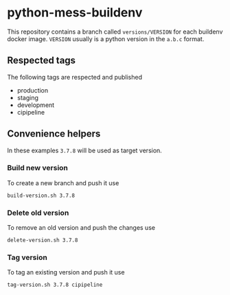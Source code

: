 # python-mess-buildenv

This repository contains a branch called `versions/VERSION` for each buildenv docker image.
`VERSION` usually is a python version in the `a.b.c` format.

## Respected tags

The following tags are respected and published

- production
- staging
- development
- cipipeline

## Convenience helpers
In these examples `3.7.8` will be used as target version.

### Build new version
To create a new branch and push it use

    build-version.sh 3.7.8
    
### Delete old version

To remove an old version and push the changes use

    delete-version.sh 3.7.8
    
### Tag version

To tag an existing version and push it use

    tag-version.sh 3.7.8 cipipeline
    
